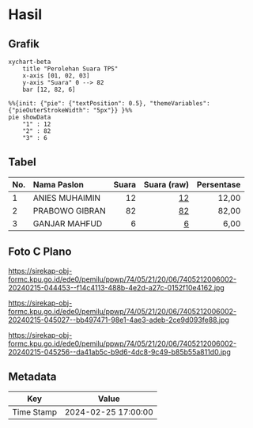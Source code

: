 # Hasil

## Grafik

```mermaid
xychart-beta
    title "Perolehan Suara TPS"
    x-axis [01, 02, 03]
    y-axis "Suara" 0 --> 82
    bar [12, 82, 6]
```

```mermaid
%%{init: {"pie": {"textPosition": 0.5}, "themeVariables": {"pieOuterStrokeWidth": "5px"}} }%%
pie showData
    "1" : 12
    "2" : 82
    "3" : 6
```

## Tabel

| No. | Nama Paslon    | Suara | Suara (raw) | Persentase |
|:--- |:-------------- | -----:| -----------:| ----------:|
| 1   | ANIES MUHAIMIN | 12    | [12][p-1]   | 12,00      |
| 2   | PRABOWO GIBRAN | 82    | [82][p-2]   | 82,00      |
| 3   | GANJAR MAHFUD  | 6     | [6][p-3]    | 6,00       |


[p-1]: https://github.com/gigit-pemilu/pemilu-2024-74-sulawesi-tenggara/blob/main/pilpres/hitung-suara/sub/74-sulawesi-tenggara/sub/05-konawe-selatan/sub/21-basala/sub/2006-polo-pololi/sub/002-tps/sub/paslon-1.txt
[p-2]: https://github.com/gigit-pemilu/pemilu-2024-74-sulawesi-tenggara/blob/main/pilpres/hitung-suara/sub/74-sulawesi-tenggara/sub/05-konawe-selatan/sub/21-basala/sub/2006-polo-pololi/sub/002-tps/sub/paslon-2.txt
[p-3]: https://github.com/gigit-pemilu/pemilu-2024-74-sulawesi-tenggara/blob/main/pilpres/hitung-suara/sub/74-sulawesi-tenggara/sub/05-konawe-selatan/sub/21-basala/sub/2006-polo-pololi/sub/002-tps/sub/paslon-3.txt

## Foto C Plano

https://sirekap-obj-formc.kpu.go.id/ede0/pemilu/ppwp/74/05/21/20/06/7405212006002-20240215-044453--f14c4113-488b-4e2d-a27c-0152f10e4162.jpg

https://sirekap-obj-formc.kpu.go.id/ede0/pemilu/ppwp/74/05/21/20/06/7405212006002-20240215-045027--bb497471-98e1-4ae3-adeb-2ce9d093fe88.jpg

https://sirekap-obj-formc.kpu.go.id/ede0/pemilu/ppwp/74/05/21/20/06/7405212006002-20240215-045256--da41ab5c-b9d6-4dc8-9c49-b85b55a811d0.jpg


## Metadata

| Key        | Value               |
| ---------- | ------------------- |
| Time Stamp | 2024-02-25 17:00:00 |



